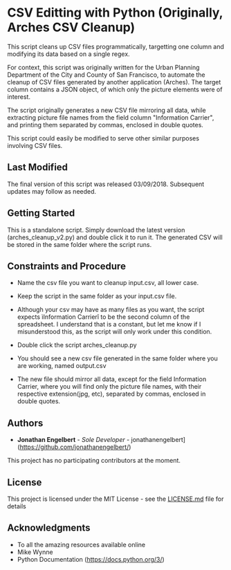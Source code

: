 
# CSV Editting with Python (Originally, Arches CSV Cleanup)

This script cleans up CSV files programmatically, targetting one column and modifying its data based on a single regex.

For context, this script was originally written for the Urban Planning Department of the City and County of San Francisco, to automate the cleanup of CSV files generated by another application (Arches). The target column contains a JSON object, of which only the picture elements were of interest.

The script originally generates a new CSV file mirroring all
data, while extracting picture file names from the field column "Information Carrier", and printing them separated by commas, enclosed in double quotes.

This script could easily be modified to serve other similar purposes involving CSV files.

## Last Modified

The final version of this script was released 03/09/2018.
Subsequent updates may follow as needed.

## Getting Started

This is a standalone script. Simply download the latest version (arches_cleanup_v2.py) and double click it to run it. The generated CSV will be stored in the same folder where the script runs.

## Constraints and Procedure

* Name the csv file you want to cleanup input.csv, all
 lower case.

* Keep the script in the same folder as your input.csv file.

* Although your csv may have as many files as you want, the
 script expects ìInformation Carrierî to be the second column
 of the spreadsheet. I understand that is a constant,
 but let me know if I misunderstood this, as the script will
 only work under this condition.

* Double click the script arches_cleanup.py

* You should see a new csv file generated in the same folder
where you are working, named output.csv

* The new file should mirror all data, except for the field
 Information Carrier, where you will find only the  picture
 file names, with their respective extension(jpg, etc),
 separated by commas, enclosed in double quotes.


## Authors

* **Jonathan Engelbert** - *Sole Developer* -
jonathanengelbert](https://github.com/jonathanengelbert/)

This project has no participating contributors at the moment.

## License

This project is licensed under the MIT License - see the [LICENSE.md](LICENSE.md) file for details

## Acknowledgments

* To all the amazing resources available online
* Mike Wynne
* Python Documentation (https://docs.python.org/3/)
